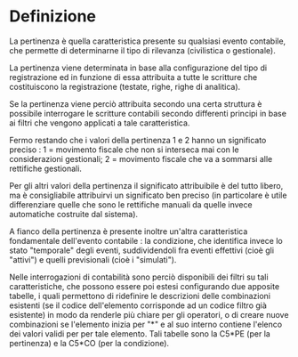 # Definizione
La pertinenza è quella caratteristica presente su qualsiasi evento contabile, che permette di   determinarne il tipo di rilevanza (civilistica o gestionale).

La pertinenza viene determinata in base alla configurazione del tipo di registrazione ed in   funzione di essa attribuita a tutte le scritture che costituiscono la registrazione (testate,   righe, righe di analitica).

Se la pertinenza viene perciò attribuita secondo una certa struttura è possibile interrogare le scritture contabili secondo differenti principi in base ai filtri che vengono applicati a tale caratteristica.

Fermo restando che i valori della pertinenza 1 e 2 hanno un significato preciso : 
  1 = movimento fiscale che non si interseca mai con le considerazioni gestionali;
  2 = movimento fiscale che va a sommarsi alle rettifiche gestionali.

Per gli altri valori della pertinenza il significato attribuibile è del tutto libero, ma è consigliabile attribuirvi un significato ben preciso (in particolare è utile differenziare quelle che sono le rettifiche manuali da quelle invece automatiche costruite dal sistema).

A fianco della pertinenza è presente inoltre un'altra caratteristica fondamentale dell'evento contabile :  la condizione, che identifica invece lo stato "temporale" degli eventi, suddividendoli fra eventi effettivi (cioè gli "attivi") e quelli previsionali (cioè i "simulati").

Nelle interrogazioni di contabilità sono perciò disponibili dei filtri su tali caratteristiche, che possono essere poi estesi configurando due apposite tabelle, i quali permettono di ridefinire le descrizioni delle combinazioni esistenti (se il codice dell'elemento corrisponde ad un codice filtro già esistente) in modo da renderle più chiare per gli operatori, o di creare nuove   combinazioni se l'elemento inizia per "\*" e al suo interno contiene l'elenco dei valori validi   per per tale elemento. Tali tabelle sono la C5\*PE (per la pertinenza) e la C5\*CO (per la condizione).

